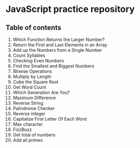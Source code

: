 # JavaScript practice repository

## Table of contents
1. Which Function Returns the Larger Number?
2. Return the First and Last Elements in an Array
3. Add up the Numbers from a Single Number
4. Count Syllables
5. Checking Even Numbers
6. Find the Smallest and Biggest Numbers
7. Bitwise Operations
8. Multiply by Length
9. Cube the Square Root
10. Get Word Count
11. Which Generation Are You?
12. Maximum Difference
13. Reverse String
14. Palindrome Checker
15. Reverse integer
16. Capitalize First Letter Of Each Word
17. Max character
18. FizzBuzz
19. Get total of numbers
20. Add all primes
